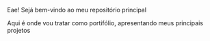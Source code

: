 Eae! Sejá bem-vindo ao meu repositório principal 

Aqui é onde vou tratar como portifólio, apresentando meus principais projetos